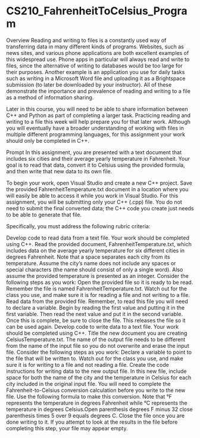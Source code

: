 # CS210_FahrenheitToCelsius_Program

Overview
Reading and writing to files is a constantly used way of transferring data in many different kinds of programs. Websites, such as news sites, and various phone applications are both excellent examples of this widespread use. Phone apps in particular will always read and write to files, since the alternative of writing to databases would be too large for their purposes. Another example is an application you use for daily tasks such as writing in a Microsoft Word file and uploading it as a Brightspace submission (to later be downloaded by your instructor). All of these demonstrate the importance and prevalence of reading and writing to a file as a method of information sharing.

Later in this course, you will need to be able to share information between C++ and Python as part of completing a larger task. Practicing reading and writing to a file this week will help prepare you for that later work. Although you will eventually have a broader understanding of working with files in multiple different programming languages, for this assignment your work should only be completed in C++.

Prompt
In this assignment, you are presented with a text document that includes six cities and their average yearly temperature in Fahrenheit. Your goal is to read that data, convert it to Celsius using the provided formula, and then write that new data to its own file.

To begin your work, open Visual Studio and create a new C++ project. Save the provided FahrenheitTemperature.txt document in a location where you will easily be able to access it while you work in Visual Studio. For this assignment, you will be submitting only your C++ (.cpp) file. You do not need to submit the final converted data; the C++ code you create just needs to be able to generate that file.

Specifically, you must address the following rubric criteria:

Develop code to read data from a text file. Your work should be completed using C++. Read the provided document, FahrenheitTemperature.txt, which includes data on the average yearly temperature for six different cities in degrees Fahrenheit. Note that a space separates each city from its temperature. Assume the city’s name does not include any spaces or special characters (the name should consist of only a single word). Also assume the provided temperature is presented as an integer. Consider the following steps as you work:
Open the provided file so it is ready to be read. Remember the file is named FahrenheitTemperature.txt. Watch out for the class you use, and make sure it is for reading a file and not writing to a file.
Read data from the provided file. Remember, to read this file you will need to declare a variable. Begin by reading the first value and putting it in the first variable. Then read the next value and put it in the second variable.
Once this is complete, be sure to close the file. This releases the file so it can be used again.
Develop code to write data to a text file. Your work should be completed using C++. Title the new document you are creating CelsiusTemperature.txt. The name of the output file needs to be different from the name of the input file so you do not overwrite and erase the input file. Consider the following steps as you work:
Declare a variable to point to the file that will be written to. Watch out for the class you use, and make sure it is for writing to a file and not reading a file.
Create the code instructions for writing data to the new output file. In this new file, include space for both the name of the city and the temperature in Celsius for each city included in the original input file. You will need to complete the Fahrenheit-to-Celsius conversion calculation before you write to the new file. Use the following formula to make this conversion. Note that °F represents the temperature in degrees Fahrenheit while °C represents the temperature in degrees Celsius.Open parenthesis degrees F minus 32 close parenthesis times 5 over 9 equals degrees C.
Close the file once you are done writing to it. If you attempt to look at the results in the file before completing this step, your file may appear empty.

